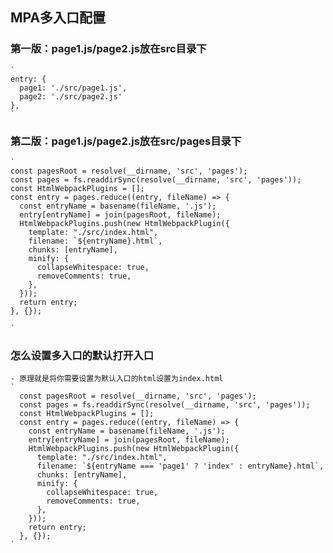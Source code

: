 ## MPA多入口配置

  ### 第一版：page1.js/page2.js放在src目录下
    `
    entry: {
      page1: './src/page1.js',
      page2: './src/page2.js'
    },
    `

  ### 第二版：page1.js/page2.js放在src/pages目录下
    `
    const pagesRoot = resolve(__dirname, 'src', 'pages');
    const pages = fs.readdirSync(resolve(__dirname, 'src', 'pages'));
    const HtmlWebpackPlugins = [];
    const entry = pages.reduce((entry, fileName) => {
      const entryName = basename(fileName, '.js');
      entry[entryName] = join(pagesRoot, fileName);
      HtmlWebpackPlugins.push(new HtmlWebpackPlugin({
        template: "./src/index.html",
        filename: `${entryName}.html`,
        chunks: [entryName],
        minify: {
          collapseWhitespace: true,
          removeComments: true,
        },
      }));
      return entry;
    }, {});
    
    `

  ### 怎么设置多入口的默认打开入口
    - 原理就是将你需要设置为默认入口的html设置为index.html
    `
      const pagesRoot = resolve(__dirname, 'src', 'pages');
      const pages = fs.readdirSync(resolve(__dirname, 'src', 'pages'));
      const HtmlWebpackPlugins = [];
      const entry = pages.reduce((entry, fileName) => {
        const entryName = basename(fileName, '.js');
        entry[entryName] = join(pagesRoot, fileName);
        HtmlWebpackPlugins.push(new HtmlWebpackPlugin({
          template: "./src/index.html",
          filename: `${entryName === 'page1' ? 'index' : entryName}.html`,
          chunks: [entryName],
          minify: {
            collapseWhitespace: true,
            removeComments: true,
          },
        }));
        return entry;
      }, {});
    `